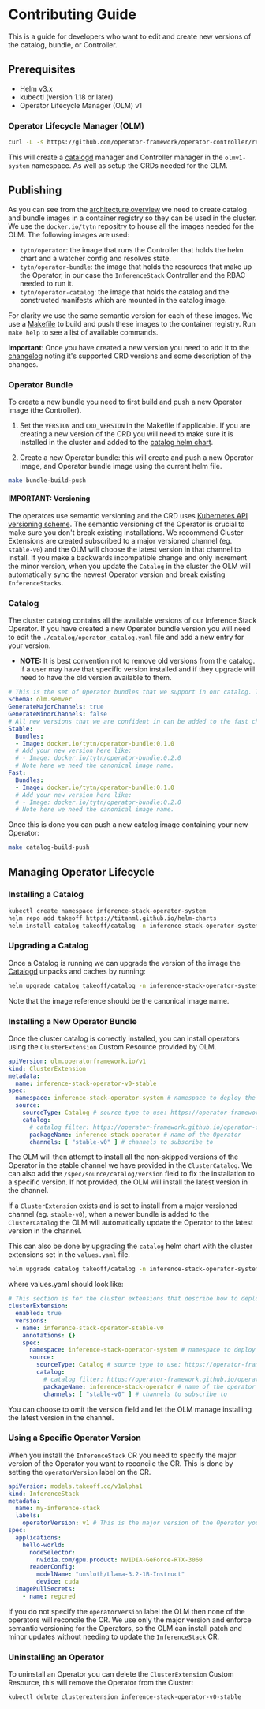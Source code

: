 # Contributing Guide

This is a guide for developers who want to edit and create new versions of the catalog, bundle, or Controller.

## Prerequisites

* Helm v3.x
* kubectl (version 1.18 or later)
* Operator Lifecycle Manager (OLM) v1

### Operator Lifecycle Manager (OLM)

```bash
curl -L -s https://github.com/operator-framework/operator-controller/releases/latest/download/install.sh | bash -s
```

This will create a [catalogd](https://operator-framework.github.io/operator-controller/project/olmv1_architecture/) manager and Controller manager in the `olmv1-system` namespace. As well as setup the CRDs needed for the OLM.

## Publishing

As you can see from the [architecture overview](./README.md#overview) we need to create catalog and bundle images in a container registry so they can be used in the cluster. We use the `docker.io/tytn` repositry to house all the images needed for the OLM. The following images are used:

* `tytn/operator`: the image that runs the Controller that holds the helm chart and a watcher config and resolves state.
* `tytn/operator-bundle`: the image that holds the resources that make up the Operator, in our case the `InferenceStack` Controller and the RBAC needed to run it.
* `tytn/operator-catalog`: the image that holds the catalog and the constructed manifests which are mounted in the catalog image.

For clarity we use the same semantic version for each of these images. We use a [Makefile](./Makefile) to build and push these images to the container registry. Run `make help` to see a list of available commands.

**Important**: Once you have created a new version you need to add it to the [changelog](../CHANGELOG.md#operator) noting it's supported CRD versions and some description of the changes.

### Operator Bundle

To create a new bundle you need to first build and push a new Operator image (the Controller).

1. Set the `VERSION` and `CRD_VERSION` in the Makefile if applicable. If you are creating a new version of the CRD you will need to make sure it is installed in the cluster and added to the [catalog helm chart](../../charts/catalog/README.md).

2. Create a new Operator bundle: this will create and push a new Operator image, and Operator bundle image using the current helm file.

```bash
make bundle-build-push
```

#### **IMPORTANT**: Versioning

The operators use semantic versioning and the CRD uses [Kubernetes API versioning scheme](https://kubernetes.io/docs/reference/using-api/#api-versioning). The semantic versioning of the Operator is crucial to make sure you don't break existing installations. We recommend Cluster Extensions are created subscribed to a major versioned channel (eg. `stable-v0`) and the OLM will choose the latest version in that channel to install. If you make a backwards incompatible change and only increment the minor version, when you update the `Catalog` in the cluster the OLM will automatically sync the newest Operator version and break existing `InferenceStacks`.

### Catalog

The cluster catalog contains all the available versions of our Inference Stack Operator. If you have created a new Operator bundle version you will need to edit the `./catalog/operator_catalog.yaml` file and add a new entry for your version.

* **NOTE:** It is best convention not to remove old versions from the catalog. If a user may have that specific version installed and if they upgrade will need to have the old version available to them.

```yaml
# This is the set of Operator bundles that we support in our catalog. To add another version of the Operator, add another bundle to the list.
Schema: olm.semver
GenerateMajorChannels: true
GenerateMinorChannels: false
# All new versions that we are confident in can be added to the fast channel, only mature releases should be added to the stable channel.
Stable:
  Bundles:
  - Image: docker.io/tytn/operator-bundle:0.1.0
  # Add your new version here like:
  # - Image: docker.io/tytn/operator-bundle:0.2.0
  # Note here we need the canonical image name.
Fast:
  Bundles:
  - Image: docker.io/tytn/operator-bundle:0.1.0
  # Add your new version here like:
  # - Image: docker.io/tytn/operator-bundle:0.2.0
  # Note here we need the canonical image name.
```

Once this is done you can push a new catalog image containing your new Operator:

```bash
make catalog-build-push
```

## Managing Operator Lifecycle

### Installing a Catalog

```bash
kubectl create namespace inference-stack-operator-system
helm repo add takeoff https://titanml.github.io/helm-charts
helm install catalog takeoff/catalog -n inference-stack-operator-system
```

### Upgrading a Catalog

Once a Catalog is running we can upgrade the version of the image the [Catalogd](README.md#catalogd) unpacks and caches by running:

```bash
helm upgrade catalog takeoff/catalog -n inference-stack-operator-system --set "clusterCatalog.spec.source.image.ref=docker.io/tytn/operator-catalog:<desired-version>"
```

Note that the image reference should be the canonical image name.

### Installing a New Operator Bundle

Once the cluster catalog is correctly installed, you can install operators using the `ClusterExtension` Custom Resource provided by OLM.

```yaml
apiVersion: olm.operatorframework.io/v1
kind: ClusterExtension
metadata:
  name: inference-stack-operator-v0-stable
spec:
  namespace: inference-stack-operator-system # namespace to deploy the Operator into
  source:
    sourceType: Catalog # source type to use: https://operator-framework.github.io/operator-controller/api-reference/operator-controller-api-reference/#sourceconfig
    catalog:
      # catalog filter: https://operator-framework.github.io/operator-controller/api-reference/operator-controller-api-reference/#catalogfilter
      packageName: inference-stack-operator # name of the Operator
      channels: [ "stable-v0" ] # channels to subscribe to
```

The OLM will then attempt to install all the non-skipped versions of the Operator in the stable channel we have provided in the `ClusterCatalog`. We can also add the `/spec/source/catalog/version` field to fix the installation to a specific version. If not provided, the OLM will install the latest version in the channel.

If a `ClusterExtension` exists and is set to install from a major versioned channel (eg. `stable-v0`), when a newer bundle is added to the `ClusterCatalog` the OLM will automatically update the Operator to the latest version in the channel.

This can also be done by upgrading the `catalog` helm chart with the cluster extensions set in the `values.yaml` file.

```bash
helm upgrade catalog takeoff/catalog -n inference-stack-operator-system --set "clusterExtensions[0].spec.source.catalog.version=<desired-version>" --values values.yaml
```

where values.yaml should look like:

```yaml
# This section is for the cluster extensions that describe how to deploy the Operator. More information can be found here: https://operator-framework.github.io/operator-controller/api-reference/operator-controller-api-reference/#clusterextension
clusterExtension:
  enabled: true
  versions:
  - name: inference-stack-operator-stable-v0
    annotations: {}
    spec:
      namespace: inference-stack-operator-system # namespace to deploy the Operator into
      source:
        sourceType: Catalog # source type to use: https://operator-framework.github.io/operator-controller/api-reference/operator-controller-api-reference/#sourceconfig
        catalog:
          # catalog filter: https://operator-framework.github.io/operator-controller/api-reference/operator-controller-api-reference/#catalogfilter
          packageName: inference-stack-operator # name of the operator
          channels: [ "stable-v0" ] # channels to subscribe to
```

You can choose to omit the version field and let the OLM manage installing the latest version in the channel.

### Using a Specific Operator Version

When you install the `InferenceStack` CR you need to specify the major version of the Operator you want to reconcile the CR. This is done by setting the `operatorVersion` label on the CR.

```yaml
apiVersion: models.takeoff.co/v1alpha1
kind: InferenceStack
metadata:
  name: my-inference-stack
  labels:
    operatorVersion: v1 # This is the major version of the Operator you want to reconcile this CR
spec:
  applications:
    hello-world:
      nodeSelector:
        nvidia.com/gpu.product: NVIDIA-GeForce-RTX-3060
      readerConfig:
        modelName: "unsloth/Llama-3.2-1B-Instruct"
        device: cuda
  imagePullSecrets:
    - name: regcred
```

If you do not specify the `operatorVersion` label the OLM then none of the operators will reconcile the CR. We use only the major version and enforce semantic versioning for the Operators, so the OLM can install patch and minor updates without needing to update the `InferenceStack` CR.

### Uninstalling an Operator

To uninstall an Operator you can delete the `ClusterExtension` Custom Resource, this will remove the Operator from the Cluster:

```bash
kubectl delete clusterextension inference-stack-operator-v0-stable
```
